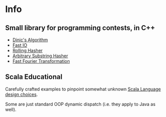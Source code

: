 # Info

## Small library for programming contests, in C++

- [Dinic's Algorithm](code_library/dinic.cpp)
- [Fast IO](code_library/parser.cpp)
- [Rolling Hasher](code/rolling_hasher.cpp)
- [Arbitrary Substring Hasher](code/hasher.cpp)
- [Fast Fourier Transformation](code/fft.cpp)

## Scala Educational

Carefully crafted examples to pinpoint somewhat unknown [Scala Language design choices](scala/binding_examples).

Some are just standard OOP dynamic dispatch (i.e. they apply to Java as well).


